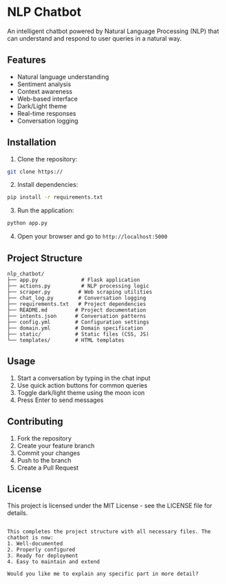 # NLP Chatbot

An intelligent chatbot powered by Natural Language Processing (NLP) that can understand and respond to user queries in a natural way.

## Features

- Natural language understanding
- Sentiment analysis
- Context awareness
- Web-based interface
- Dark/Light theme
- Real-time responses
- Conversation logging

## Installation

1. Clone the repository:
```bash
git clone https://
```

2. Install dependencies:
```bash
pip install -r requirements.txt
```

3. Run the application:
```bash
python app.py
```

4. Open your browser and go to `http://localhost:5000`

## Project Structure

```
nlp_chatbot/
├── app.py              # Flask application
├── actions.py          # NLP processing logic
├── scraper.py         # Web scraping utilities
├── chat_log.py        # Conversation logging
├── requirements.txt   # Project dependencies
├── README.md         # Project documentation
├── intents.json      # Conversation patterns
├── config.yml        # Configuration settings
├── domain.yml        # Domain specification
├── static/           # Static files (CSS, JS)
└── templates/        # HTML templates
```

## Usage

1. Start a conversation by typing in the chat input
2. Use quick action buttons for common queries
3. Toggle dark/light theme using the moon icon
4. Press Enter to send messages

## Contributing

1. Fork the repository
2. Create your feature branch
3. Commit your changes
4. Push to the branch
5. Create a Pull Request

## License

This project is licensed under the MIT License - see the LICENSE file for details.
```

This completes the project structure with all necessary files. The chatbot is now:
1. Well-documented
2. Properly configured
3. Ready for deployment
4. Easy to maintain and extend

Would you like me to explain any specific part in more detail?